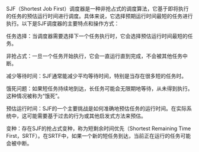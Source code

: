 SJF（Shortest Job First）调度器是一种非抢占式的调度算法，它基于即将执行的任务的预估运行时间进行调度。具体来说，它选择预期运行时间最短的任务进行执行。以下是SJF调度器的主要特点和操作方式：

任务选择：当调度器需要选择下一个任务执行时，它会选择预估运行时间最短的任务。

非抢占式：一旦一个任务开始执行，它会一直运行直到完成，不会被其他任务中断。

减少等待时间：SJF通常能减少平均等待时间，特别是当存在很多短的任务时。

饿死问题：如果短任务持续地到达，长任务可能会无限期地等待，从未得到执行。这种情况被称为“饿死”。

预估运行时间：SJF的一个主要挑战是如何准确地预估任务的运行时间。在实际系统中，这可能需要基于过去的行为或其他启发式方法来预估。

变种：存在SJF的抢占式变种，称为短剩余时间优先（Shortest Remaining Time First，SRTF）。在SRTF中，如果一个新的短任务到达，当前正在运行的任务可能会被中断。